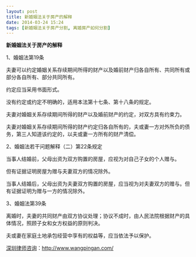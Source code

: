 ```yaml
---
layout: post
title: 新婚姻法关于房产的解释
date: 2014-03-24 15:24
tags: [新婚姻法关于房产分割, 离婚房产如何分割]
---
```

<strong>新婚姻法关于房产的解释</strong>

1、婚姻法第19条

夫妻可以约定婚姻关系存续期间所得的财产以及婚前财产归各自所有、共同所有或部分各自所有、部分共同所有。

约定应当采用书面形式。

没有约定或约定不明确的，适用本法第十七条、第十八条的规定。

夫妻对婚姻关系存续期间所得的财产以及婚前财产的约定，对双方具有约束力。

夫妻对婚姻关系存续期间所得的财产约定归各自所有的，夫或妻一方对外所负的债务，第三人知道该约定的，以夫或妻一方所有的财产清偿。

2、婚姻法若干问题解释（二）第22条规定

当事人结婚前，父母出资为双方购置的房屋，应视为对自己子女的个人赠与。

但有证据证明房屋为赠与夫妻双方的情况除外。

当事人结婚后，父母出资为夫妻双方购置的房屋，应当视为对夫妻双方的赠与。但有证据证明为赠与一方的情况除外。

3、婚姻法第39条

离婚时，夫妻的共同财产由双方协议处理；协议不成时，由人民法院根据财产的具体情况，照顾子女和女方权益的原则判决。

夫或妻在家庭土地承包经营中享有的权益等，应当依法予以保护。

<a href="http://www.wangpingan.com/">深圳律师咨询</a>：<a href="http://www.wangpingan.com/">http://www.wangpingan.com/</a>

